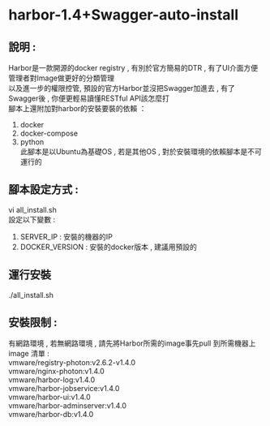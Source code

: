 # harbor-1.4+Swagger-auto-install

說明 : 
-------
Harbor是一款開源的docker registry , 有別於官方簡易的DTR , 有了UI介面方便管理者對Image做更好的分類管理 <br>
以及進一步的權限控管, 預設的官方Harbor並沒把Swagger加進去 , 有了Swagger後 , 你便更輕易讀懂RESTful API該怎麼打 <br>
腳本上還附加對harbor的安裝要裝的依賴 ：<br>
1. docker<br>
2. docker-compose<br>
3. python <br>
此腳本是以Ubuntu為基礎OS , 若是其他OS , 對於安裝環境的依賴腳本是不可運行的<br>

腳本設定方式 :
-------
vi all_install.sh <br>
設定以下變數 : <br>
1. SERVER_IP : 安裝的機器的IP <br>
2. DOCKER_VERSION : 安裝的docker版本 , 建議用預設的 <br>


運行安裝 
-------
./all_install.sh <br>


安裝限制 :
-------
有網路環境 , 若無網路環境 , 請先將Harbor所需的image事先pull 到所需機器上 <br>
image 清單 : <br>
vmware/registry-photon:v2.6.2-v1.4.0  <br>
vmware/nginx-photon:v1.4.0 <br>
vmware/harbor-log:v1.4.0  <br>
vmware/harbor-jobservice:v1.4.0  <br>
vmware/harbor-ui:v1.4.0 <br>
vmware/harbor-adminserver:v1.4.0 <br>
vmware/harbor-db:v1.4.0 <br>
